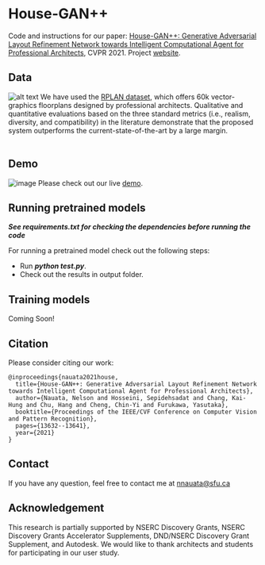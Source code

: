 House-GAN++
======

Code and instructions for our paper:
[House-GAN++: Generative Adversarial Layout Refinement Network towards Intelligent Computational Agent for Professional Architects](https://arxiv.org/abs/2103.02574), CVPR 2021. Project [website](https://ennauata.github.io/houseganpp/page.html).

Data
------
![alt text](https://github.com/ennauata/houseganpp/blob/main/refs/sample.png "Sample")
We have used the [RPLAN dataset](http://staff.ustc.edu.cn/~fuxm/projects/DeepLayout/index.html), which offers 60k vector-graphics floorplans designed by professional architects. Qualitative and quantitative evaluations based on the three standard metrics (i.e., realism, diversity, and compatibility) in the literature demonstrate that the proposed system outperforms the current-state-of-the-art by a large margin.<br/>
<br/>

Demo
------
![image](https://user-images.githubusercontent.com/719481/116904118-29674080-abf2-11eb-8789-62c36edc4f9b.png)
Please check out our live [demo](http://www.houseganpp.com).

Running pretrained models
------
***See requirements.txt for checking the dependencies before running the code***

For running a pretrained model check out the following steps:
- Run ***python test.py***.
- Check out the results in output folder.

Training models
------
Coming Soon!

Citation
------
Please consider citing our work:
```
@inproceedings{nauata2021house,
  title={House-GAN++: Generative Adversarial Layout Refinement Network towards Intelligent Computational Agent for Professional Architects},
  author={Nauata, Nelson and Hosseini, Sepidehsadat and Chang, Kai-Hung and Chu, Hang and Cheng, Chin-Yi and Furukawa, Yasutaka},
  booktitle={Proceedings of the IEEE/CVF Conference on Computer Vision and Pattern Recognition},
  pages={13632--13641},
  year={2021}
}
```

Contact
------
If you have any question, feel free to contact me at nnauata@sfu.ca


Acknowledgement
------
This research is partially supported by NSERC Discovery Grants, NSERC Discovery Grants Accelerator Supplements, DND/NSERC Discovery Grant Supplement, and Autodesk. We would like to thank architects and students for participating in our user study.
